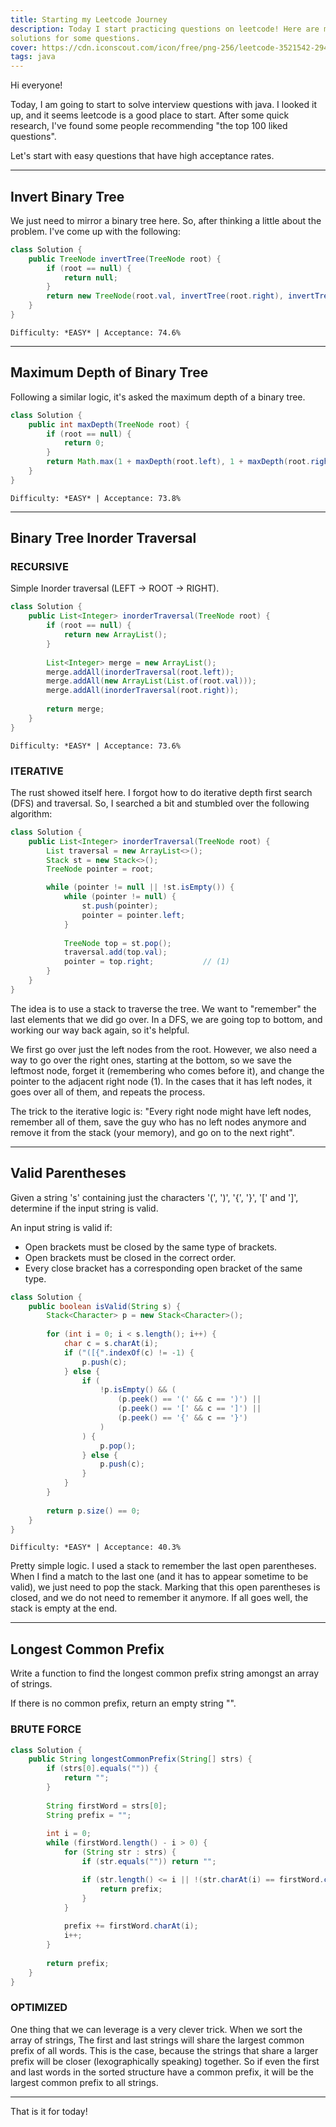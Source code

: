 ```yaml
---
title: Starting my Leetcode Journey
description: Today I start practicing questions on leetcode! Here are my impressions and
solutions for some questions.
cover: https://cdn.iconscout.com/icon/free/png-256/leetcode-3521542-2944960.png
tags: java
---
```


Hi everyone!

Today, I am going to start to solve interview questions with java. I looked it up, and it
seems leetcode is a good place to start. After some quick research, I've found some people 
recommending "the top 100 liked questions".

Let's start with easy questions that have high acceptance rates.

---

## Invert Binary Tree

We just need to mirror a binary tree here. So, after thinking a little about the problem. I've come up
with the following:

```java
class Solution {
    public TreeNode invertTree(TreeNode root) {
        if (root == null) {
            return null;
        }
        return new TreeNode(root.val, invertTree(root.right), invertTree(root.left));
    }
}
```
    Difficulty: *EASY* | Acceptance: 74.6%

---

## Maximum Depth of Binary Tree

Following a similar logic, it's asked the maximum depth of a binary tree.

```java
class Solution {
    public int maxDepth(TreeNode root) {
        if (root == null) {
            return 0;
        }
        return Math.max(1 + maxDepth(root.left), 1 + maxDepth(root.right));
    }
}
```
    Difficulty: *EASY* | Acceptance: 73.8%

---

## Binary Tree Inorder Traversal

### RECURSIVE

Simple Inorder traversal (LEFT -> ROOT -> RIGHT).

```java
class Solution {
    public List<Integer> inorderTraversal(TreeNode root) {
        if (root == null) {
            return new ArrayList();
        }
        
        List<Integer> merge = new ArrayList();
        merge.addAll(inorderTraversal(root.left));
        merge.addAll(new ArrayList(List.of(root.val)));
        merge.addAll(inorderTraversal(root.right));
        
        return merge;
    }
}
```
    Difficulty: *EASY* | Acceptance: 73.6%


### ITERATIVE

The rust showed itself here. I forgot how to do iterative depth first search (DFS) and traversal. So, 
I searched a bit and stumbled over the following algorithm: 

```java
class Solution {
    public List<Integer> inorderTraversal(TreeNode root) {
        List traversal = new ArrayList<>();
        Stack st = new Stack<>();
        TreeNode pointer = root;

        while (pointer != null || !st.isEmpty()) {
            while (pointer != null) {
                st.push(pointer);
                pointer = pointer.left;
            }
            
            TreeNode top = st.pop();
            traversal.add(top.val);
            pointer = top.right;           // (1)
        }
    }
}
```

The idea is to use a stack to traverse the tree. We want to "remember" the last elements that we did 
go over. In a DFS, we are going top to bottom, and working our way back again, so it's helpful.

We first go over just the left nodes from the root. However, we also need a way to go over the right 
ones, starting at the bottom, so we save the leftmost node, forget it (remembering who comes before it), 
and change the pointer to the adjacent right node (1). In the cases that it has left nodes, it goes over 
all of them, and repeats the process.

The trick to the iterative logic is: "Every right node might have left nodes, remember all of them,
save the guy who has no left nodes anymore and remove it from the stack (your memory), and go on to 
the next right".

---

## Valid Parentheses

Given a string 's' containing just the characters '(', ')', '{', '}', '[' and ']', determine if the input string is valid.

An input string is valid if:

- Open brackets must be closed by the same type of brackets.
- Open brackets must be closed in the correct order.
- Every close bracket has a corresponding open bracket of the same type.

```java 
class Solution {
    public boolean isValid(String s) {
        Stack<Character> p = new Stack<Character>();
        
        for (int i = 0; i < s.length(); i++) {
            char c = s.charAt(i);
            if ("([{".indexOf(c) != -1) {
                p.push(c);
            } else {
                if (
                    !p.isEmpty() && (
                        (p.peek() == '(' && c == ')') || 
                        (p.peek() == '[' && c == ']') || 
                        (p.peek() == '{' && c == '}')
                    )
                ) {
                    p.pop();
                } else {
                    p.push(c);
                }
            }
        }
        
        return p.size() == 0;
    }
}
```
    Difficulty: *EASY* | Acceptance: 40.3%

Pretty simple logic. I used a stack to remember the last open parentheses. When I find a match
to the last one (and it has to appear sometime to be valid), we just need to pop the stack.
Marking that this open parentheses is closed, and we do not need to remember it anymore. If 
all goes well, the stack is empty at the end.

---

## Longest Common Prefix

Write a function to find the longest common prefix string amongst an array of strings.

If there is no common prefix, return an empty string "".

### BRUTE FORCE

```java
class Solution {
    public String longestCommonPrefix(String[] strs) {
        if (strs[0].equals("")) {
            return "";
        }
        
        String firstWord = strs[0];
        String prefix = "";
           
        int i = 0;
        while (firstWord.length() - i > 0) {
            for (String str : strs) {
                if (str.equals("")) return "";

                if (str.length() <= i || !(str.charAt(i) == firstWord.charAt(i))) {
                    return prefix;
                }
            }
            
            prefix += firstWord.charAt(i);
            i++;
        }
        
        return prefix;
    }
}
```

### OPTIMIZED

One thing that we can leverage is a very clever trick. When we sort the array of strings,
The first and last strings will share the largest common prefix of all words. This is the 
case, because the strings that share a larger prefix will be closer (lexographically speaking)
together. So if even the first and last words in the sorted structure have a common prefix,
it will be the largest common prefix to all strings.

---

That is it for today!